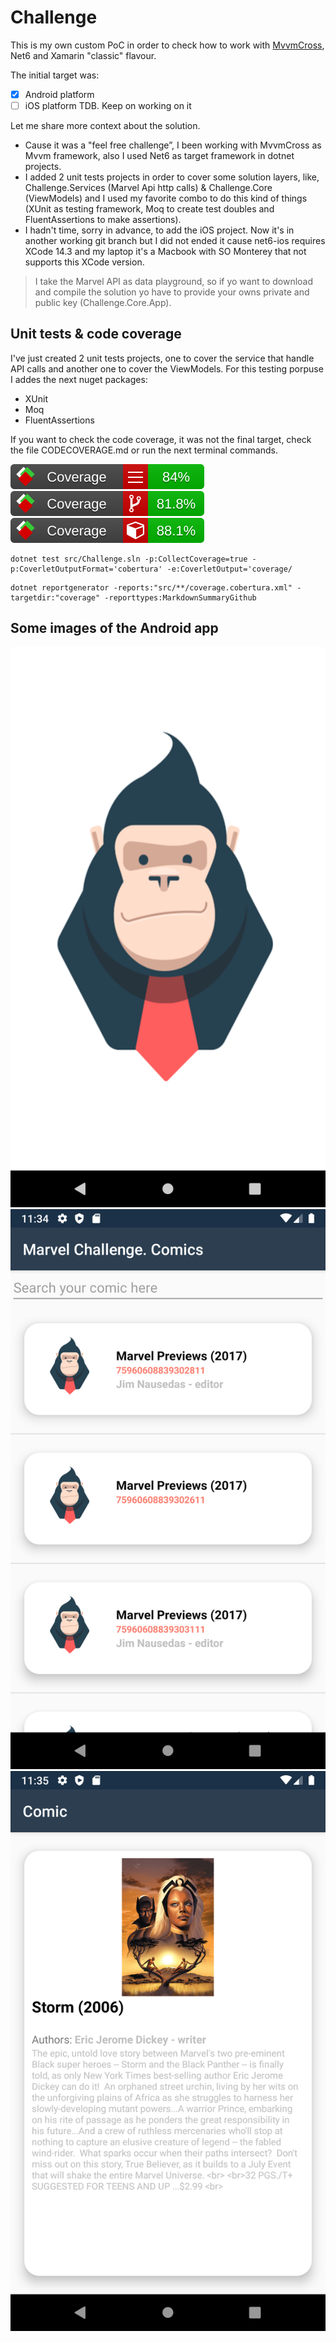 # Challenge

This is my own custom PoC in order to check how to work with [MvvmCross](https://www.mvvmcross.com),  Net6 and Xamarin "classic" flavour.

The initial target was:

- [x] Android platform
- [ ] iOS platform TDB. Keep on working on it

Let me share more context about the solution.

* Cause it was a "feel free challenge”,  I been working with MvvmCross as Mvvm framework, also I used Net6 as target framework in dotnet projects.
* I added 2 unit tests projects in order to cover some solution layers, like, Challenge.Services (Marvel Api http calls) & Challenge.Core (ViewModels) and I used my favorite combo to do this kind of things (XUnit as testing framework, Moq to create test doubles and FluentAssertions to make assertions).
* I hadn't time, sorry in advance, to add the iOS project. Now it's in another working git branch but I did not ended it cause net6-ios requires XCode 14.3 and my laptop it's a Macbook with SO Monterey that not supports this XCode version.

> I take the Marvel API as data playground, so if yo want to download and compile the solution yo have to provide your owns private and public key (Challenge.Core.App).

## Unit tests & code coverage

I've just created 2 unit tests projects, one to cover the service that handle API calls and another one to cover the ViewModels. For this testing porpuse I addes the next nuget packages:

* XUnit
* Moq
* FluentAssertions

If you want to check the code coverage, it was not the final target, check the file CODECOVERAGE.md or run the next terminal commands.

![LineCoverage](images/badge_linecoverage.svg)
![BranchCoverage](images/badge_branchcoverage.svg)
![MethodCoverage](images/badge_methodcoverage.svg)

```
dotnet test src/Challenge.sln -p:CollectCoverage=true -p:CoverletOutputFormat='cobertura' -e:CoverletOutput='coverage/
```

```
dotnet reportgenerator -reports:"src/**/coverage.cobertura.xml" -targetdir:"coverage" -reporttypes:MarkdownSummaryGithub
```

## Some images of the Android app

![Splash](images/SplashScreen.png)
![Comics](images/Comics.png)
![ComicDetail](images/ComicDetail.png)